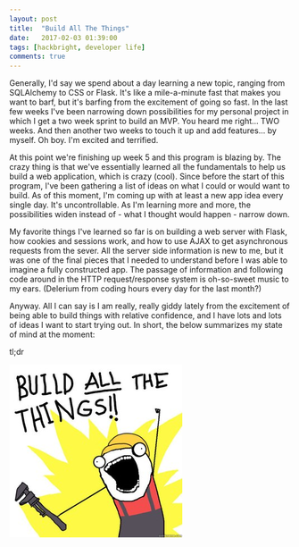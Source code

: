 ```yaml
---
layout: post
title:  "Build All The Things"
date:   2017-02-03 01:39:00
tags: [hackbright, developer life]
comments: true
---
```


Generally, I'd say we spend about a day learning a new topic, ranging from SQLAlchemy to CSS or Flask. It's like a mile-a-minute fast that makes you want to barf, but it's barfing from the excitement of going so fast. In the last few weeks I've been narrowing down possibilities for my personal project in which I get a two week sprint to build an MVP. You heard me right... TWO weeks. And then another two weeks to touch it up and add features... by myself. Oh boy. I'm excited and terrified.

At this point we're finishing up week 5 and this program is blazing by. The crazy thing is that we've essentially learned all the fundamentals to help us build a web application, which is crazy (cool). Since before the start of this program, I've been gathering a list of ideas on what I could or would want to build. As of this moment, I'm coming up with at least a new app idea every single day. It's uncontrollable. As I'm learning more and more, the possibilities widen instead of - what I thought would happen - narrow down.

My favorite things I've learned so far is on building a web server with Flask, how cookies and sessions work, and how to use AJAX to get asynchronous requests from the sever. All the server side information is new to me, but it was one of the final pieces that I needed to understand before I was able to imagine a fully constructed app. The passage of information and following code around in the HTTP request/response system is oh-so-sweet music to my ears. (Delerium from coding hours every day for the last month?)

Anyway. All I can say is I am really, really giddy lately from the excitement of being able to build things with relative confidence, and I have lots and lots of ideas I want to start trying out. In short, the below summarizes my state of mind at the moment:


tl;dr

![build-all-the-things][build]


[build]: /images/build-all-the-things.jpg
